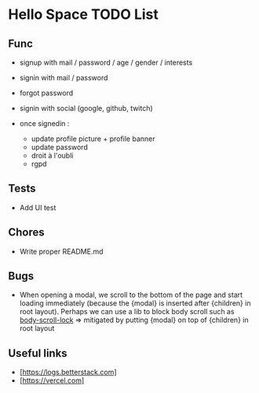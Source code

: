 # Hello Space TODO List

## Func

- signup with mail / password / age / gender / interests
- signin with mail / password
- forgot password
- signin with social (google, github, twitch)

- once signedin :
  - update profile picture + profile banner
  - update password
  - droit à l'oubli
  - rgpd

## Tests

- Add UI test

## Chores

- Write proper README.md

## Bugs

- When opening a modal, we scroll to the bottom of the page and start loading immediately (because the {modal} is inserted after {children} in root layout). Perhaps we can use a lib to block body scroll such as [body-scroll-lock](https://www.npmjs.com/package/body-scroll-lock) => mitigated by putting {modal} on top of {children} in root layout

## Useful links

- [https://logs.betterstack.com]
- [https://vercel.com]
